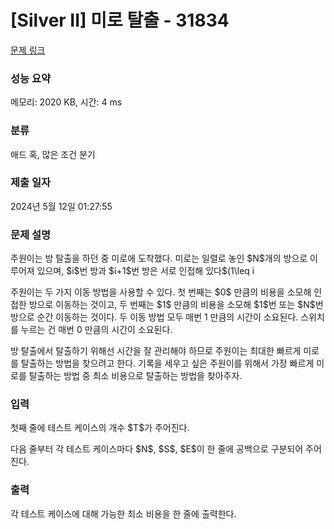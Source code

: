 # [Silver II] 미로 탈출 - 31834 

[문제 링크](https://www.acmicpc.net/problem/31834) 

### 성능 요약

메모리: 2020 KB, 시간: 4 ms

### 분류

애드 혹, 많은 조건 분기

### 제출 일자

2024년 5월 12일 01:27:55

### 문제 설명

<p>주원이는 방 탈출을 하던 중 미로에 도착했다. 미로는 일렬로 놓인 $N$개의 방으로 이루어져 있으며, $i$번 방과 $i+1$번 방은 서로 인접해 있다$(1\leq i<N)$. 또한, 각 방에 스위치가 하나씩 있어, 주원이는 입구가 있는 $S$번 방에서 출발하여 모든 스위치를 누르고, 출구가 있는 $E$번 방으로 이동하여 탈출해야 한다.</p>

<p>주원이는 두 가지 이동 방법을 사용할 수 있다. 첫 번째는 $0$ 만큼의 비용을 소모해 인접한 방으로 이동하는 것이고, 두 번째는 $1$ 만큼의 비용을 소모해 $1$번 또는 $N$번 방으로 순간 이동하는 것이다. 두 이동 방법 모두 매번 1 만큼의 시간이 소요된다. 스위치를 누르는 건 매번 0 만큼의 시간이 소요된다.</p>

<p>방 탈출에서 탈출하기 위해선 시간을 잘 관리해야 하므로 주원이는 최대한 빠르게 미로를 탈출하는 방법을 찾으려고 한다. 기록을 세우고 싶은 주원이를 위해서 가장 빠르게 미로를 탈출하는 방법 중 최소 비용으로 탈출하는 방법을 찾아주자.</p>

### 입력 

 <p>첫째 줄에 테스트 케이스의 개수 $T$가 주어진다.</p>

<p>다음 줄부터 각 테스트 케이스마다 $N$, $S$, $E$이 한 줄에 공백으로 구분되어 주어진다.</p>

### 출력 

 <p>각 테스트 케이스에 대해 가능한 최소 비용을 한 줄에 출력한다.</p>

